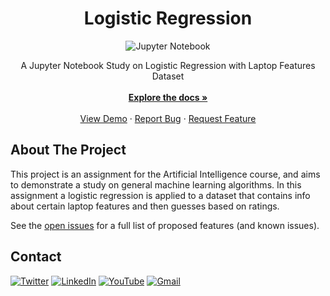 <div align="center">

<h1 align="center">Logistic Regression</h1>
  
![Jupyter Notebook](https://img.shields.io/badge/Jupyter%20Notebook-%23FA0F00.svg?style=for-the-badge&logo=jupyter&logoColor=white)

  <p align="center">
    A Jupyter Notebook Study on Logistic Regression with Laptop Features Dataset
    <br />
    <br />
    <a href="https://github.com/elifyagmurduran/logistic_regression.ipynb"><strong>Explore the docs »</strong></a>
    <br />
    <br />
    <a href="https://github.com/elifyagmurduran/logistic_regression.ipynb">View Demo</a>
    ·
    <a href="https://github.com/elifyagmurduran/logistic_regression.ipynb/issues">Report Bug</a>
    ·
    <a href="https://github.com/elifyagmurduran/logistic_regression.ipynb/issues">Request Feature</a>
    <br />
  </p>
</div>

<!-- ABOUT THE PROJECT -->

## About The Project

This project is an assignment for the Artificial Intelligence course, and aims to demonstrate a study on general machine learning algorithms. In this assignment a logistic regression is applied to a dataset that contains info about certain laptop features and then guesses based on ratings.

See the [open issues](https://github.com/elifyagmurduran/logistic_regression.ipynb/issues) for a full list of proposed features (and known issues).

<!-- CONTACT -->

## Contact

[![Twitter][twitter-shield]][twitter-url]
[![LinkedIn][linkedin-shield]][linkedin-url]
[![YouTube][youtube-shield]][youtube-url]
[![Gmail][gmail-shield]][gmail-url]

[linkedin-shield]: https://img.shields.io/badge/linkedin-%230077B5.svg?style=for-the-badge&logo=linkedin&logoColor=white
[linkedin-url]: https://www.linkedin.com/in/ya%C4%9Fmur-duran-645510182/
[twitter-shield]: https://img.shields.io/badge/twitter-%231DA1F2.svg?style=for-the-badge&logo=Twitter&logoColor=white
[twitter-url]: https://www.linkedin.com/in/ya%C4%9Fmur-duran-645510182/
[youtube-shield]: https://img.shields.io/badge/YouTube-%23FF0000.svg?style=for-the-badge&logo=YouTube&logoColor=white
[youtube-url]: https://www.youtube.com/channel/UCSknj28cl-5IPLXNUMJmxdg
[gmail-shield]: https://img.shields.io/badge/Gmail-D14836?style=for-the-badge&logo=gmail&logoColor=white
[gmail-url]: mailto:elifyagmurduran@gmail.com?

